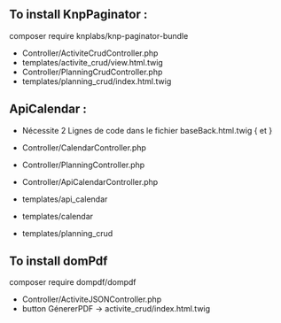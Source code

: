 
## To install KnpPaginator :
composer require knplabs/knp-paginator-bundle
- Controller/ActiviteCrudController.php 
- templates/activite_crud/view.html.twig
- Controller/PlanningCrudController.php
- templates/planning_crud/index.html.twig


## ApiCalendar :
- Nécessite 2 Lignes de code dans le fichier baseBack.html.twig
    { <link> et <script></script> } 

- Controller/CalendarController.php
- Controller/PlanningController.php
- Controller/ApiCalendarController.php
- templates/api_calendar
- templates/calendar
- templates/planning_crud


## To install domPdf
composer require dompdf/dompdf
- Controller/ActiviteJSONController.php
- button GénererPDF -> activite_crud/index.html.twig

